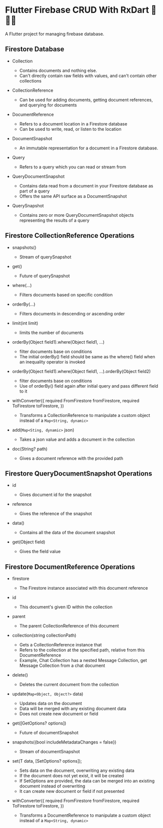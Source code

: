 # Flutter Firebase CRUD With RxDart 🚀🚀🚀

A Flutter project for managing firebase database.

## Firestore Database

- Collection
    - Contains documents and nothing else.
    - Can't directly contain raw fields with values, and can't contain other collections

- CollectionReference 
    - Can be used for adding documents, getting document references, and querying for documents

- DocumentReference 
    - Refers to a document location in a Firestore database
    - Can be used to write, read, or listen to the location

- DocumentSnapshot
    - An immutable representation for a document in a Firestore database.

- Query
    - Refers to a query which you can read or stream from

- QueryDocumentSnapshot
    - Contains data read from a document in your Firestore database as part of a query
    - Offers the same API surface as a DocumentSnapshot

- QuerySnapshot
    - Contains zero or more QueryDocumentSnapshot objects representing the results of a query


## Firestore CollectionReference Operations

- snapshots()
    - Stream of querySnapshot

- get()
    - Future of querySnapshot

- where(...)
    - Filters documents based on specific condition

- orderBy(...)
    - Filters documents in descending or ascending order

- limit(int limit)
    - limits the number of documents

- orderBy(Object field1).where(Object field1, ...)
    - filter documents base on conditions
    - The initial orderBy() field should be same as the where() field when an inequality operator is invoked

- orderBy(Object field1).where(Object field1, ...).orderBy(Object field2)
    - filter documents base on conditions
    - Use of orderBy() field again after initial query and pass different field to it

- withConverter<R>({
    required FromFirestore<R> fromFirestore,
    required ToFirestore<R> toFirestore,
  })
    - Transforms a CollectionReference to manipulate a custom object instead of a `Map<String, dynamic>`

- add(`Map<Sting, dynamic>` json)
    - Takes a json value and adds a document in the collection

- doc(String? path)
    - Gives a document reference with the provided path


## Firestore QueryDocumentSnapshot Operations

- id
    - Gives document id for the snapshot

- reference
    - Gives the reference of the snapshot

- data()
    - Contains all the data of the document snapshot

- get(Object field)
    - Gives the field value


## Firestore DocumentReference Operations

- firestore
    - The Firestore instance associated with this document reference

- id
    - This document's given ID within the collection

- parent
    - The parent CollectionReference of this document

- collection(string collectionPath)
    - Gets a CollectionReference instance that 
    - Refers to the collection at the specified path, relative from this DocumentReference
    - Example, Chat Collection has a nested Message Collection, get Message Collection from a chat document

- delete()
    - Deletes the current document from the collection

- update(`Map<Object, Object?>` data)
    - Updates data on the document
    - Data will be merged with any existing document data
    - Does not create new document or field

- get([GetOptions? options])
    - Future of documentSnapshot

- snapshots({bool includeMetadataChanges = false})
    - Stream of documentSnapshot

- set(T data, [SetOptions? options]);
    - Sets data on the document, overwriting any existing data
    - If the document does not yet exist, it will be created
    - If SetOptions are provided, the data can be merged into an existing document instead of overwriting
    - It can create new document or field if not presented

- withConverter<R>({
    required FromFirestore<R> fromFirestore,
    required ToFirestore<R> toFirestore,
  })
    - Transforms a DocumentReference to manipulate a custom object instead of a `Map<String, dynamic>`